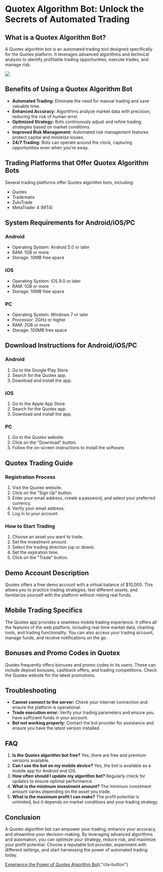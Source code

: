 # Quotex Algorithm Bot: Unlock the Secrets of Automated Trading

## What is a Quotex Algorithm Bot?

A Quotex algorithm bot is an automated trading tool designed
specifically for the Quotex platform. It leverages advanced algorithms
and technical analysis to identify profitable trading opportunities,
execute trades, and manage risk.

[![](https://static.quotex.io/files/4_en/300_250.jpg)](https://traff.sbs/brokerqxlid)

## Benefits of Using a Quotex Algorithm Bot

-   **Automated Trading:** Eliminate the need for manual trading and
    save valuable time.
-   **Enhanced Accuracy:** Algorithms analyze market data with
    precision, reducing the risk of human error.
-   **Optimized Strategy:** Bots continuously adjust and refine trading
    strategies based on market conditions.
-   **Improved Risk Management:** Automated risk management features
    protect capital and minimize losses.
-   **24/7 Trading:** Bots can operate around the clock, capturing
    opportunities even when you\'re away.

## Trading Platforms that Offer Quotex Algorithm Bots

Several trading platforms offer Quotex algorithm bots, including:

-   Quotex
-   Tradematix
-   ZuluTrade
-   MetaTrader 4 (MT4)

## System Requirements for Android/iOS/PC

### Android

-   Operating System: Android 5.0 or later
-   RAM: 1GB or more
-   Storage: 10MB free space

### iOS

-   Operating System: iOS 9.0 or later
-   RAM: 1GB or more
-   Storage: 10MB free space

### PC

-   Operating System: Windows 7 or later
-   Processor: 2GHz or higher
-   RAM: 2GB or more
-   Storage: 100MB free space

## Download Instructions for Android/iOS/PC

### Android

1.  Go to the Google Play Store.
2.  Search for the Quotex app.
3.  Download and install the app.

### iOS

1.  Go to the Apple App Store.
2.  Search for the Quotex app.
3.  Download and install the app.

### PC

1.  Go to the Quotex website.
2.  Click on the "Download" button.
3.  Follow the on-screen instructions to install the software.

## Quotex Trading Guide

### Registration Process

1.  Visit the Quotex website.
2.  Click on the "Sign Up" button.
3.  Enter your email address, create a password, and select your
    preferred currency.
4.  Verify your email address.
5.  Log in to your account.

### How to Start Trading

1.  Choose an asset you want to trade.
2.  Set the investment amount.
3.  Select the trading direction (up or down).
4.  Set the expiration time.
5.  Click on the "Trade" button.

## Demo Account Description

Quotex offers a free demo account with a virtual balance of \$10,000.
This allows you to practice trading strategies, test different assets,
and familiarize yourself with the platform without risking real funds.

## Mobile Trading Specifics

The Quotex app provides a seamless mobile trading experience. It offers
all the features of the web platform, including real-time market data,
charting tools, and trading functionality. You can also access your
trading account, manage funds, and receive notifications on the go.

## Bonuses and Promo Codes in Quotex

Quotex frequently offers bonuses and promo codes to its users. These can
include deposit bonuses, cashback offers, and trading competitions.
Check the Quotex website for the latest promotions.

## Troubleshooting

-   **Cannot connect to the server:** Check your internet connection and
    ensure the platform is operational.
-   **Trade execution error:** Verify your trading parameters and ensure
    you have sufficient funds in your account.
-   **Bot not working properly:** Contact the bot provider for
    assistance and ensure you have the latest version installed.

## FAQ

1.  **Is the Quotex algorithm bot free?** Yes, there are free and
    premium versions available.
2.  **Can I use the bot on my mobile device?** Yes, the bot is available
    as a mobile app for Android and iOS.
3.  **How often should I update my algorithm bot?** Regularly check for
    updates to ensure optimal performance.
4.  **What is the minimum investment amount?** The minimum investment
    amount varies depending on the asset you trade.
5.  **What is the maximum profit I can make?** The profit potential is
    unlimited, but it depends on market conditions and your trading
    strategy.

## Conclusion

A Quotex algorithm bot can empower your trading, enhance your accuracy,
and streamline your decision-making. By leveraging advanced algorithms
and automation, you can optimize your strategy, reduce risk, and
maximize your profit potential. Choose a reputable bot provider,
experiment with different settings, and start harnessing the power of
automated trading today.

[Experience the Power of Quotex Algorithm
Bot](\%22https://traff.sbs/brokerqxlid\%22){."cta-button"}

